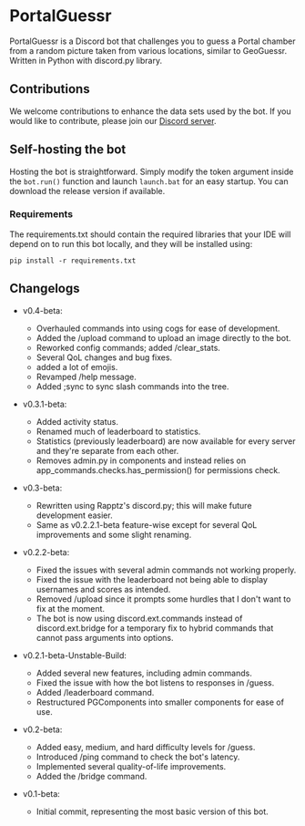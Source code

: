 # PortalGuessr

PortalGuessr is a Discord bot that challenges you to guess a Portal chamber from a random picture taken from various locations, similar to GeoGuessr. Written in Python with discord.py library.

## Contributions

We welcome contributions to enhance the data sets used by the bot. If you would like to contribute, please join our [Discord server](https://discord.gg/hHYfnqa6zS).

## Self-hosting the bot

Hosting the bot is straightforward. Simply modify the token argument inside the `bot.run()` function and launch `launch.bat` for an easy startup. You can download the release version if available.

### Requirements

The requirements.txt should contain the required libraries that your IDE will depend on to run this bot locally, and they will be installed using:

```shell
pip install -r requirements.txt
```

## Changelogs

- v0.4-beta:

  - Overhauled commands into using cogs for ease of development.
  - Added the /upload command to upload an image directly to the bot.
  - Reworked config commands; added /clear_stats.
  - Several QoL changes and bug fixes.
  - added a lot of emojis.
  - Revamped /help message.
  - Added ;sync to sync slash commands into the tree.

- v0.3.1-beta:

  - Added activity status.
  - Renamed much of leaderboard to statistics.
  - Statistics (previously leaderboard) are now available for every server and they're separate from each other.
  - Removes admin.py in components and instead relies on app_commands.checks.has_permission() for permissions check.

- v0.3-beta:

  - Rewritten using Rapptz's discord.py; this will make future development easier.
  - Same as v0.2.2.1-beta feature-wise except for several QoL improvements and some slight renaming.

- v0.2.2-beta:

  - Fixed the issues with several admin commands not working properly.
  - Fixed the issue with the leaderboard not being able to display usernames and scores as intended.
  - Removed /upload since it prompts some hurdles that I don't want to fix at the moment.
  - The bot is now using discord.ext.commands instead of discord.ext.bridge for a temporary fix to hybrid commands that cannot pass arguments into options.

- v0.2.1-beta-Unstable-Build:

  - Added several new features, including admin commands.
  - Fixed the issue with how the bot listens to responses in /guess.
  - Added /leaderboard command.
  - Restructured PGComponents into smaller components for ease of use.

- v0.2-beta:

  - Added easy, medium, and hard difficulty levels for /guess.
  - Introduced /ping command to check the bot's latency.
  - Implemented several quality-of-life improvements.
  - Added the /bridge command.

- v0.1-beta:

  - Initial commit, representing the most basic version of this bot.
